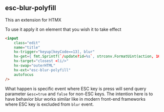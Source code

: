 ## esc-blur-polyfill

This an extension for HTMX

To use it apply it on element that you wish it to take effect

```html
<input
    class="edit"
    name="title"
    hx-trigger="keyup[keyCode==13], blur"
    hx-get={ fmt.Sprintf(`/update?id=%s`, strconv.FormatUint(action, 10)) }
    hx-target="closest <li/>"
    hx-swap="outerHTML"
    hx-ext="esc-blur-polyfill"
    autofocus
/>
```

What happen is specific event where ESC key is press will send query parameter `&esc=true` and `false` for non-ESC keys. The intention here is to have behavior blur works similar like in modern front-end frameworks where ESC key is excluded from `blur` event.
